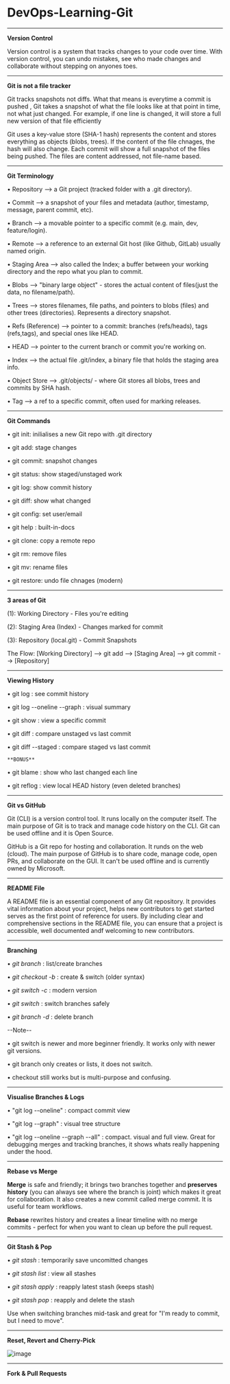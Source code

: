 # DevOps-Learning-Git
---------------------------------------------------------------------------------------------------------

**Version Control**

Version control is a system that tracks changes to your code over time. With version control, you can undo  mistakes, see who made changes and collaborate without stepping on anyones toes. 

-----------------------------------------------------------------------------------------------------------
**Git is not a file tracker**

Git tracks snapshots not diffs. What that means is everytime a commit is pushed , Git takes a snapshot of what the file looks like at that point in time, not what just changed. For example, if one line is changed, it will store a full new version of that file efficiently

Git uses a key-value store (SHA-1 hash) represents the content and stores everything as objects (blobs, trees). If the content of the file chnages, the hash will also change. Each commit will show a full snapshot of the files being pushed. The files are content addressed, not file-name based. 

-----------------------------------------------------------------------------------------------------------
**Git Terminology**

• Repository --> a Git project (tracked folder with a .git directory).

• Commit --> a snapshot of your files and metadata (author, timestamp, message, parent commit, etc).

• Branch --> a movable pointer to a specific commit (e.g. main, dev, feature/login).

• Remote --> a reference to an external Git host (like Github, GitLab) usually named origin.

• Staging Area --> also called the Index; a buffer between your working directory and the repo  what you plan to commit.

• Blobs --> "binary large object" - stores the actual content of files(just the data, no filename/path).

• Trees --> stores filenames, file paths, and pointers to blobs (files) and other trees (directories). Represents a directory snapshot.

• Refs (Reference) --> pointer to a commit: branches (refs/heads), tags (refs,tags), and special ones like HEAD.

• HEAD --> pointer to the current branch or commit you're working on. 

• Index --> the actual file .git/index, a binary file that holds the staging area info.

• Object Store --> .git/objects/ - where Git stores all blobs, trees and commits by SHA hash.

• Tag --> a ref to a specific commit, often used for marking releases. 

-----------------------------------------------------------------------------------------------------------
**Git Commands**

• git init: inilialises a new Git repo with .git directory

• git add: stage changes

• git commit: snapshot changes

• git status: show staged/unstaged work

• git log: show commit history

• git diff: show what changed

• git config: set user/email

• git help <command>: built-in-docs

• git clone: copy a remote repo

• git rm: remove files

• git mv: rename files

• git restore: undo file chnages (modern)

-----------------------------------------------------------------------------------------------------------
**3 areas  of Git**

(1): Working Directory - Files you're editing

(2): Staging Area (Index) - Changes marked for commit

(3): Repository (local.git) - Commit Snapshots

The Flow: [Working Directory] --> git add --> [Staging Area] --> git commit --> [Repository]

-----------------------------------------------------------------------------------------------------------
**Viewing History**

• git log : see commit history

• git log --oneline --graph : visual summary

• git show <commit> : view a specific commit

• git diff : compare unstaged vs last commit

• git diff --staged : compare staged vs last commit

    **BONUS**
    
• git blame <file> : show who last changed each line

• git reflog : view local HEAD history (even deleted branches)

-----------------------------------------------------------------------------------------------------------
**Git vs GitHub**

Git (CLI) is a version control tool. It runs locally on the computer itself. The main purpose of Git is to track and manage code history on the CLI. Git can be used offline and it is Open Source. 

GitHub is a Git repo for hosting and collaboration. It runds on the web (cloud). The main purpose of GitHub is to share code, manage code, open PRs, and collaborate on the GUI. It can't be used offline and is currently owned by Microsoft.  

------------------------------------------------------------------------------------------------------------------------
**README File**

A README file is an essential component of any Git repository. It provides vital information about your project, helps new contributors to get started serves as the first point of reference for users. By including clear and comprehensive sections in the README file, you can ensure that a project is accessible, well documented andf welcoming to new contributors. 

-----------------------------------------------------------------------------------------------------------
**Branching**

• *git branch* : list/create branches

• *git checkout -b <branch>* : create & switch (older syntax)

• *git switch -c <branch>* : modern version

• *git switch <branch>* : switch branches safely

• *git branch -d <branch>* : delete branch

   --Note--

• git switch is newer and more beginner friendly. It works only with newer git versions.

• git branch only creates or lists, it does not switch. 

• checkout still works but is multi-purpose and confusing. 

----------------------------------------------------------------------------------------------------------
**Visualise Branches & Logs**

• "git log --oneline" : compact commit view

• "git log --graph" : visual tree structure

• "git log --oneline --graph --all" : compact. visual and full view. Great for debugging merges and           tracking branches, it shows whats really happening under the hood.

------------------------------------------------------------------------------------------------------
**Rebase vs Merge**

**Merge** is safe and friendly; it brings two branches together and **preserves history** (you can always see where the branch is joint) which makes it great for collaboration. It also creates a new commit called merge commit. It is useful for team workflows.

**Rebase** rewrites history and creates a linear timeline with no merge commits - perfect for when you want to clean up before the pull request. 

------------------------------------------------------------------------------------------------------
**Git Stash & Pop**

• *git stash* : temporarily save uncomitted changes

• *git stash list* : view all stashes

• *git stash apply* : reapply latest stash (keeps stash)

• *git stash pop* : reapply and delete the stash

Use when switching branches mid-task and great for "I'm ready to commit, but I need to move".

------------------------------------------------------------------------------------------------------
**Reset, Revert and Cherry-Pick**

![image](https://github.com/user-attachments/assets/1fa87126-433a-4389-b889-d742860faf03)

------------------------------------------------------------------------------------------------------
**Fork & Pull Requests**










